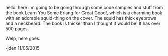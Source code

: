 hello! here i'm going to be going through some code samples and stuff from the
book Learn You Some Erlang for Great Good!, which is a charming book with an
adorable squid-thing on the cover. The squid has thick eyebrows and a neckbeard.
The book is thicker than I thought it would be! It has over 500 pages.

Welp, here goes.

-jden
11/05/2015